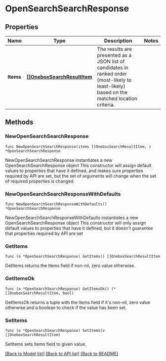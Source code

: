 # OpenSearchSearchResponse

## Properties

Name | Type | Description | Notes
------------ | ------------- | ------------- | -------------
**Items** | [**[]OneboxSearchResultItem**](OneboxSearchResultItem.md) | The results are presented as a JSON list of candidates in ranked order (most-likely to least-likely) based on the matched location criteria. | 

## Methods

### NewOpenSearchSearchResponse

`func NewOpenSearchSearchResponse(items []OneboxSearchResultItem, ) *OpenSearchSearchResponse`

NewOpenSearchSearchResponse instantiates a new OpenSearchSearchResponse object
This constructor will assign default values to properties that have it defined,
and makes sure properties required by API are set, but the set of arguments
will change when the set of required properties is changed

### NewOpenSearchSearchResponseWithDefaults

`func NewOpenSearchSearchResponseWithDefaults() *OpenSearchSearchResponse`

NewOpenSearchSearchResponseWithDefaults instantiates a new OpenSearchSearchResponse object
This constructor will only assign default values to properties that have it defined,
but it doesn't guarantee that properties required by API are set

### GetItems

`func (o *OpenSearchSearchResponse) GetItems() []OneboxSearchResultItem`

GetItems returns the Items field if non-nil, zero value otherwise.

### GetItemsOk

`func (o *OpenSearchSearchResponse) GetItemsOk() (*[]OneboxSearchResultItem, bool)`

GetItemsOk returns a tuple with the Items field if it's non-nil, zero value otherwise
and a boolean to check if the value has been set.

### SetItems

`func (o *OpenSearchSearchResponse) SetItems(v []OneboxSearchResultItem)`

SetItems sets Items field to given value.



[[Back to Model list]](../README.md#documentation-for-models) [[Back to API list]](../README.md#documentation-for-api-endpoints) [[Back to README]](../README.md)


